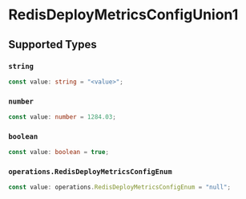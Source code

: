 # RedisDeployMetricsConfigUnion1


## Supported Types

### `string`

```typescript
const value: string = "<value>";
```

### `number`

```typescript
const value: number = 1284.03;
```

### `boolean`

```typescript
const value: boolean = true;
```

### `operations.RedisDeployMetricsConfigEnum`

```typescript
const value: operations.RedisDeployMetricsConfigEnum = "null";
```

